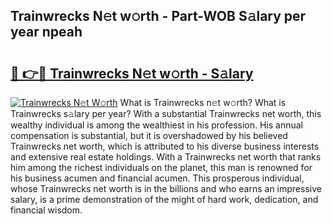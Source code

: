 ## Trainwrecks N𝚎t w𝚘rth - Part-WOB S𝚊lary per year npeah

# <h2><a href="http://gc51x8.nevu.top/?p=Trainwrecks">🔗 👉🔴 Trainwrecks N𝚎t w𝚘rth - S𝚊lary</a></h2>

[![Trainwrecks N𝚎t W𝚘rth](https://i.imgur.com/Oavwk0R.jpeg)](http://gc51x8.nevu.top/?p=Trainwrecks)
What is Trainwrecks n𝚎t w𝚘rth? What is Trainwrecks s𝚊lary per year?
With a substantial Trainwrecks net worth, this wealthy individual is among the wealthiest in his profession. His annual compensation is substantial, but it is overshadowed by his believed Trainwrecks net worth, which is attributed to his diverse business interests and extensive real estate holdings. With a Trainwrecks net worth that ranks him among the richest individuals on the planet, this man is renowned for his business acumen and financial acumen. This prosperous individual, whose Trainwrecks net worth is in the billions and who earns an impressive salary, is a prime demonstration of the might of hard work, dedication, and financial wisdom.
